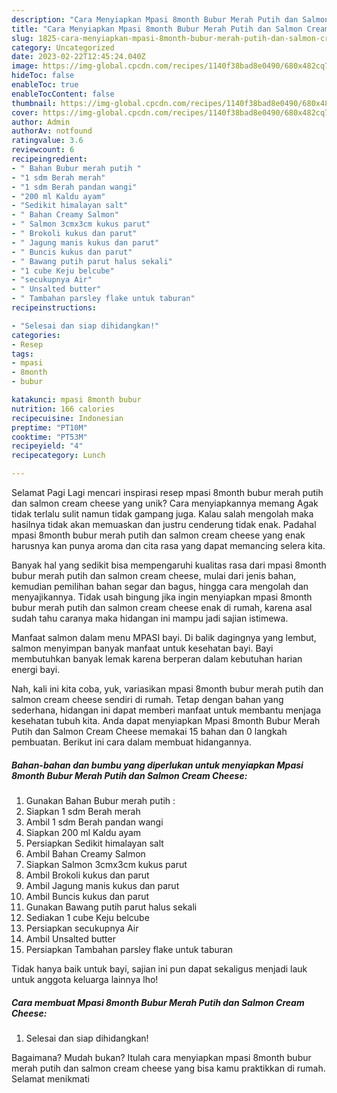 ```yaml
---
description: "Cara Menyiapkan Mpasi 8month Bubur Merah Putih dan Salmon Cream Cheese yang Lezat, Enak"
title: "Cara Menyiapkan Mpasi 8month Bubur Merah Putih dan Salmon Cream Cheese yang Lezat, Enak"
slug: 1825-cara-menyiapkan-mpasi-8month-bubur-merah-putih-dan-salmon-cream-cheese-yang-lezat-enak
category: Uncategorized
date: 2023-02-22T12:45:24.040Z
image: https://img-global.cpcdn.com/recipes/1140f38bad8e0490/680x482cq70/mpasi-8month-bubur-merah-putih-dan-salmon-cream-cheese-foto-resep-utama.jpg
hideToc: false
enableToc: true
enableTocContent: false
thumbnail: https://img-global.cpcdn.com/recipes/1140f38bad8e0490/680x482cq70/mpasi-8month-bubur-merah-putih-dan-salmon-cream-cheese-foto-resep-utama.jpg
cover: https://img-global.cpcdn.com/recipes/1140f38bad8e0490/680x482cq70/mpasi-8month-bubur-merah-putih-dan-salmon-cream-cheese-foto-resep-utama.jpg
author: Admin
authorAv: notfound
ratingvalue: 3.6
reviewcount: 6
recipeingredient:
- " Bahan Bubur merah putih "
- "1 sdm Berah merah"
- "1 sdm Berah pandan wangi"
- "200 ml Kaldu ayam"
- "Sedikit himalayan salt"
- " Bahan Creamy Salmon"
- " Salmon 3cmx3cm kukus parut"
- " Brokoli kukus dan parut"
- " Jagung manis kukus dan parut"
- " Buncis kukus dan parut"
- " Bawang putih parut halus sekali"
- "1 cube Keju belcube"
- "secukupnya Air"
- " Unsalted butter"
- " Tambahan parsley flake untuk taburan"
recipeinstructions:

- "Selesai dan siap dihidangkan!"
categories:
- Resep
tags:
- mpasi
- 8month
- bubur

katakunci: mpasi 8month bubur 
nutrition: 166 calories
recipecuisine: Indonesian
preptime: "PT10M"
cooktime: "PT53M"
recipeyield: "4"
recipecategory: Lunch

---
```



Selamat Pagi Lagi mencari inspirasi resep mpasi 8month bubur merah putih dan salmon cream cheese yang unik? Cara menyiapkannya memang Agak tidak terlalu sulit namun tidak gampang juga. Kalau salah mengolah maka hasilnya tidak akan memuaskan dan justru cenderung tidak enak. Padahal mpasi 8month bubur merah putih dan salmon cream cheese yang enak harusnya kan punya aroma dan cita rasa yang dapat memancing selera kita.


Banyak hal yang sedikit bisa mempengaruhi kualitas rasa dari mpasi 8month bubur merah putih dan salmon cream cheese, mulai dari jenis bahan, kemudian pemilihan bahan segar dan bagus, hingga cara mengolah dan menyajikannya. Tidak usah bingung jika ingin menyiapkan mpasi 8month bubur merah putih dan salmon cream cheese enak di rumah, karena asal sudah tahu caranya maka hidangan ini mampu jadi sajian istimewa.

Manfaat salmon dalam menu MPASI bayi. Di balik dagingnya yang lembut, salmon menyimpan banyak manfaat untuk kesehatan bayi. Bayi membutuhkan banyak lemak karena berperan dalam kebutuhan harian energi bayi.


Nah, kali ini kita coba, yuk, variasikan mpasi 8month bubur merah putih dan salmon cream cheese sendiri di rumah. Tetap dengan bahan yang sederhana, hidangan ini dapat memberi manfaat untuk membantu menjaga kesehatan tubuh kita. Anda dapat menyiapkan Mpasi 8month Bubur Merah Putih dan Salmon Cream Cheese memakai 15 bahan dan 0 langkah pembuatan. Berikut ini cara dalam membuat hidangannya.

<!--inarticleads1-->

##### Bahan-bahan dan bumbu yang diperlukan untuk menyiapkan Mpasi 8month Bubur Merah Putih dan Salmon Cream Cheese:

1. Gunakan  Bahan Bubur merah putih :
1. Siapkan 1 sdm Berah merah
1. Ambil 1 sdm Berah pandan wangi
1. Siapkan 200 ml Kaldu ayam
1. Persiapkan Sedikit himalayan salt
1. Ambil  Bahan Creamy Salmon
1. Siapkan  Salmon 3cmx3cm kukus parut
1. Ambil  Brokoli kukus dan parut
1. Ambil  Jagung manis kukus dan parut
1. Ambil  Buncis kukus dan parut
1. Gunakan  Bawang putih parut halus sekali
1. Sediakan 1 cube Keju belcube
1. Persiapkan secukupnya Air
1. Ambil  Unsalted butter
1. Persiapkan  Tambahan parsley flake untuk taburan


Tidak hanya baik untuk bayi, sajian ini pun dapat sekaligus menjadi lauk untuk anggota keluarga lainnya lho! 

<!--inarticleads2-->

##### Cara membuat Mpasi 8month Bubur Merah Putih dan Salmon Cream Cheese:


1. Selesai dan siap dihidangkan!



Bagaimana? Mudah bukan? Itulah cara menyiapkan mpasi 8month bubur merah putih dan salmon cream cheese yang bisa kamu praktikkan di rumah. Selamat menikmati
